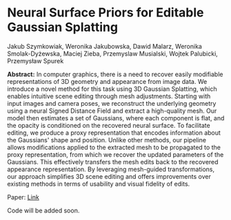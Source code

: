 # Neural Surface Priors for Editable Gaussian Splatting
Jakub Szymkowiak, Weronika Jakubowska, Dawid Malarz, Weronika Smolak-Dyżewska, Maciej Zieba, Przemyslaw Musialski, Wojtek Palubicki, Przemysław Spurek

**Abstract:** In computer graphics, there is a need to recover easily modifiable representations of 3D geometry and appearance from image data.
We introduce a novel method for this task using 3D Gaussian Splatting, which enables intuitive scene editing through mesh adjustments.
Starting with input images and camera poses, we reconstruct the underlying geometry using a neural Signed Distance Field and extract a high-quality mesh. 
Our model then estimates a set of Gaussians, where each component is flat, and the opacity is conditioned on the recovered neural surface.
To facilitate editing, we produce a proxy representation that encodes information about the Gaussians' shape and position. 
Unlike other methods, our pipeline allows modifications applied to the extracted mesh to be propagated to the proxy representation, from which we recover the updated parameters of the Gaussians. 
This effectively transfers the mesh edits back to the recovered appearance representation.
By leveraging mesh-guided transformations, our approach simplifies 3D scene editing and offers improvements over existing methods in terms of usability and visual fidelity of edits.

Paper: [Link](https://arxiv.org/abs/2411.18311)

Code will be added soon.
